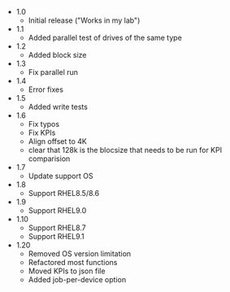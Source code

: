 - 1.0
  - Initial release ("Works in my lab")
- 1.1
    - Added parallel test of drives of the same type
- 1.2
    - Added block size
- 1.3
    - Fix parallel run
- 1.4
    - Error fixes
- 1.5
    - Added write tests
- 1.6
    - Fix typos
    - Fix KPIs
    - Align offset to 4K
    - clear that 128k is the blocsize that needs to be run for KPI comparision
- 1.7
    - Update support OS
- 1.8
    - Support RHEL8.5/8.6
- 1.9
    - Support RHEL9.0
- 1.10
    - Support RHEL8.7
    - Support RHEL9.1
- 1.20
   - Removed OS version limitation
   - Refactored most functions
   - Moved KPIs to json file
   - Added job-per-device option
